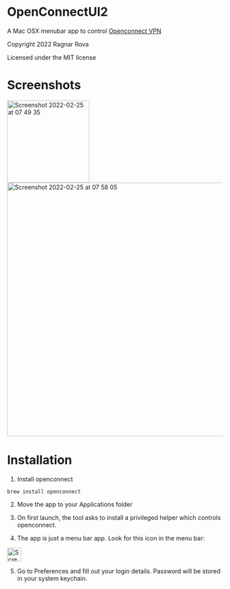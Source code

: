 # OpenConnectUI2

A Mac OSX menubar app to control [Openconnect VPN](https://www.infradead.org/openconnect/)

Copyright 2022 Ragnar Rova

Licensed under the MIT license

# Screenshots

<img width="192" alt="Screenshot 2022-02-25 at 07 49 35" src="https://user-images.githubusercontent.com/887132/155668965-aa700e12-c019-429b-9315-7c53e342ad44.png">

<img width="592" alt="Screenshot 2022-02-25 at 07 58 05" src="https://user-images.githubusercontent.com/887132/155669339-05ec600e-e30d-4674-8276-35d32b974a52.png">

# Installation

1. Install openconnect

```
brew install openconnect
```

2. Move the app to your Applications folder

3. On first launch, the tool asks to install a privileged helper which controls openconnect.

4. The app is just a menu bar app. Look for this icon in the menu bar:

<img width="32" alt="Screenshot 2022-02-25 at 07 59 52" src="https://user-images.githubusercontent.com/887132/155669653-5c88dbea-cc22-4baf-a286-3dd8dfea9afb.png">


5. Go to Preferences and fill out your login details. Password will be stored in your system keychain.
